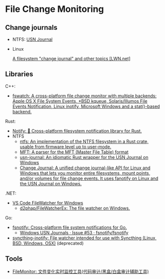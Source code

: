 # File Change Monitoring
## Change journals
- NTFS: [USN Journal](https://en.wikipedia.org/wiki/USN_Journal)
- Linux

  [A filesystem "change journal" and other topics [LWN.net]](https://lwn.net/Articles/755277/)

## Libraries
C++:
- [fswatch: A cross-platform file change monitor with multiple backends: Apple OS X File System Events, *BSD kqueue, Solaris/Illumos File Events Notification, Linux inotify, Microsoft Windows and a stat()-based backend.](https://github.com/emcrisostomo/fswatch)

Rust:
- [Notify: 🔭 Cross-platform filesystem notification library for Rust.](https://github.com/notify-rs/notify)
- NTFS
  - [ntfs: An implementation of the NTFS filesystem in a Rust crate, usable from firmware level up to user-mode.](https://github.com/ColinFinck/ntfs)
  - [MFT: A parser for the MFT (Master File Table) format](https://github.com/omerbenamram/mft)
  - [usn-journal: An idiomatic Rust wrapper for the USN Journal on Windows](https://github.com/codeprentice-org/usn-journal)
  - [Change Journal: A unified change journal-like API for Linux and Windows that lets you monitor entire filesystems, mount points, and/or volumes for file change events. It uses fanotify on Linux and the USN Journal on Windows.](https://github.com/codeprentice-org/change-journal)

.NET:
- [VS Code FileWatcher for Windows](https://github.com/Microsoft/vscode-filewatcher-windows)
  - [d2phap/FileWatcherEx: The file watcher on Windows.](https://github.com/d2phap/FileWatcherEx)    

Go:
- [fsnotify: Cross-platform file system notifications for Go.](https://github.com/fsnotify/fsnotify)
  - [Windows USN Journals · Issue #53 · fsnotify/fsnotify](https://github.com/fsnotify/fsnotify/issues/53)
- [syncthing-inotify: File watcher intended for use with Syncthing (Linux, BSD, Windows, OSX)](https://github.com/syncthing/syncthing-inotify) (deprecated)

## Tools
- [FileMonitor: 文件变化实时监控工具(代码审计/黑盒/白盒审计辅助工具)](https://github.com/TheKingOfDuck/FileMonitor)